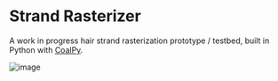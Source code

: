 # Strand Rasterizer 

A work in progress hair strand rasterization prototype / testbed, built in Python with [CoalPy](https://github.com/kecho/coalpy).

![image](https://user-images.githubusercontent.com/28882975/145645100-10ba6208-cab8-4876-b778-f69f59a24fa6.png)

